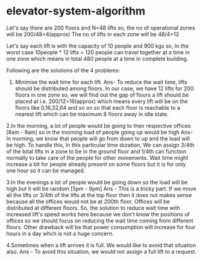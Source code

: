 # elevator-system-algorithm

Let's say there are 200 floors and N=48 lifts so, the no of operational zones will be 200/48=4(approx)
The no of lifts in each zone will be 48/4=12

Let's say each lift is with the capacity of 10 people and 900 kgs so, In the worst case 10people * 12 lifts = 120 people can travel together at a time in one zone which means in total 480 people at a time in complete building.

Following are the solutions of the 4 problems: 

1. Minimise the wait time for each lift.
Ans- To reduce the wait time, lifts should be distributed among floors. In our case, we have 12 lifts for 200 floors in one zone so, we will find out the gap of floors a lift should be placed at i.e. 200/12=16(approx) which means every lift will be on the floors like 0,16,32,64 and so on so that each floor is reachable to a nearest lift which can be maximum 8 floors away in idle state.

2.In the morning, a lot of people would be going to their respective offices [8am - 9am] so in the morning load of people going up would be high
Ans- In morning, we know that people will go from down to up and the load will be high. To handle this, In this particular time duration, We can assign 3/4th of the total lifts in a zone to be in the ground floor and 1/4th can function normally to take care of the people for other movements. Wait time might increase a bit for people already present on some floors but it is for only one hour so it can be managed.

3.In the evenings a lot of people would be going down so the load will be high but it will be random [5pm - 9pm]
Ans - This is a tricky part. If we move all the lifts or 3/4th of the lifts at the top floor then it does not makes sense because all the offices would not be at 200th floor. Offices will be distributed at different floors. So, the solution to reduce wait time with increased lift's speed works here because we don't know the positions of offices so we should focus on reducing the wait time coming from different floors. Other drawback will be that power consumption will increase for four hours in a day whch is not a huge concern.

4.Sometimes when a lift arrives it is full. We would like to avoid that situation also.
Ans - To avoid this situation, we would not assign a full lift to a request.
